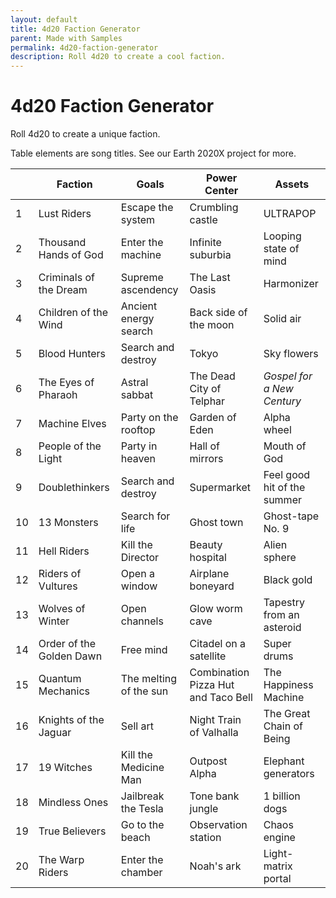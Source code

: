 ```yaml
---
layout: default
title: 4d20 Faction Generator
parent: Made with Samples
permalink: 4d20-faction-generator
description: Roll 4d20 to create a cool faction.
---
```


# 4d20 Faction Generator
Roll 4d20 to create a unique faction.

Table elements are song titles. See our Earth 2020X project for more.

|      | Faction                  | Goals                  | Power Center                        | Assets                      |
| ---- | ------------------------ | ---------------------- | ----------------------------------- | --------------------------- |
| 1    | Lust Riders              | Escape the system      | Crumbling castle                    | ULTRAPOP                    |
| 2    | Thousand Hands of God    | Enter the machine      | Infinite suburbia                   | Looping state of mind       |
| 3    | Criminals of the Dream   | Supreme ascendency     | The Last Oasis                      | Harmonizer                  |
| 4    | Children of the Wind     | Ancient energy search  | Back side of the moon               | Solid air                   |
| 5    | Blood Hunters            | Search and destroy     | Tokyo                               | Sky flowers                 |
| 6    | The Eyes of Pharaoh      | Astral sabbat          | The Dead City of Telphar            | *Gospel for a New Century*  |
| 7    | Machine Elves            | Party on the rooftop   | Garden of Eden                      | Alpha wheel                 |
| 8    | People of the Light      | Party in heaven        | Hall of mirrors                     | Mouth of God                |
| 9    | Doublethinkers           | Search and destroy     | Supermarket                         | Feel good hit of the summer |
| 10   | 13 Monsters              | Search for life        | Ghost town                          | Ghost-tape No. 9            |
| 11   | Hell Riders              | Kill the Director      | Beauty hospital                     | Alien sphere                |
| 12   | Riders of Vultures       | Open a window          | Airplane boneyard                   | Black gold                  |
| 13   | Wolves of Winter         | Open channels          | Glow worm cave                      | Tapestry from an asteroid   |
| 14   | Order of the Golden Dawn | Free mind              | Citadel on a satellite              | Super drums                 |
| 15   | Quantum Mechanics        | The melting of the sun | Combination Pizza Hut and Taco Bell | The Happiness Machine       |
| 16   | Knights of the Jaguar    | Sell art               | Night Train of Valhalla             | The Great Chain of Being    |
| 17   | 19 Witches               | Kill the Medicine Man  | Outpost Alpha                       | Elephant generators         |
| 18   | Mindless Ones            | Jailbreak the Tesla    | Tone bank jungle                    | 1 billion dogs              |
| 19   | True Believers           | Go to the beach        | Observation station                 | Chaos engine                |
| 20   | The Warp Riders          | Enter the chamber      | Noah's ark                          | Light-matrix portal         |






